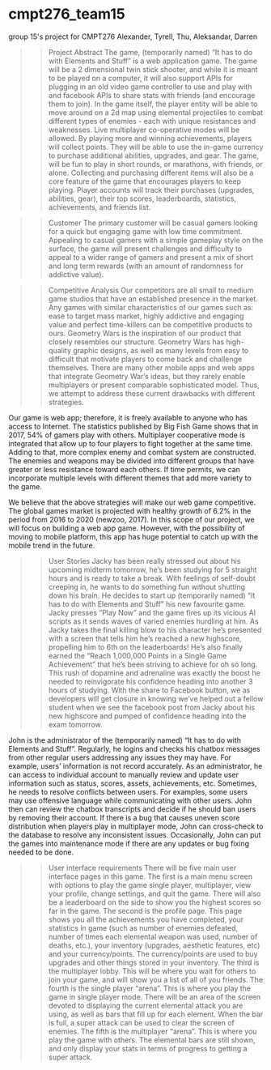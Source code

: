 # cmpt276_team15
group 15's project for CMPT276
Alexander, Tyrell, Thu, Aleksandar, Darren

>> Project Abstract
The game, (temporarily named) “It has to do with Elements and Stuff” is a web application game. The game will be a 2 dimensional twin stick shooter, and while it is meant to be played on a computer, it will also support APIs for plugging in an old video game controller to use and play with and facebook APIs to share stats with friends (and encourage them to join). In the game itself, the player entity will be able to move around on a 2d map using elemental projectiles to combat different types of enemies - each with unique resistances and weaknesses. Live multiplayer co-operative modes will be allowed.  By playing more and winning achievements, players will collect points. They will be able to use the in-game currency to purchase additional abilities, upgrades, and gear. The game, will be fun to play in short rounds, or marathons, with friends, or alone. Collecting and purchasing different items will also be a core feature of the game that encourages players to keep playing. Player accounts will track their purchases (upgrades, abilities, gear), their top scores, leaderboards, statistics, achievements, and friends list. 

>> Customer
The primary customer will be casual gamers looking for a quick but engaging game with low time commitment. Appealing to casual gamers with a simple gameplay style on the surface, the game will present challenges and difficulty to appeal to a wider range of gamers and present a mix of short and long term rewards (with an amount of randomness for addictive value).

>> Competitive Analysis
Our competitors are all small to medium game studios that have an established presence in the market. Any games with similar characteristics of our games such as:  ease to target mass market, highly addictive and engaging value and perfect time-killers can be competitive products to ours. Geometry Wars is the inspiration of our product that closely resembles our structure. Geometry Wars has high-quality graphic designs, as well as many levels from easy to difficult that motivate players to come back and challenge themselves. There are many other mobile apps and web apps that integrate Geometry War’s ideas, but they rarely enable multiplayers or present comparable sophisticated model. Thus, we attempt to address these current drawbacks with different strategies.

Our game is web app; therefore, it is freely available to anyone who has access to Internet. The statistics published by Big Fish Game shows that in 2017, 54% of gamers play with others. Multiplayer cooperative mode is integrated that allow up to four players to fight together at the same time. Adding to that, more complex enemy and combat system are constructed. The enemies and weapons may be divided into different groups that have greater or less resistance toward each others. If time permits, we can incorporate multiple levels with different themes that add more variety to the game.

We believe that the above strategies will make our web game competitive. The global games market is projected with healthy growth of 6.2% in the period from 2016 to 2020 (newzoo, 2017). In this scope of our project, we will focus on building a web app game. However, with the possibility of moving to mobile platform, this app has huge potential to catch up with the mobile trend in the future.

>> User Stories
Jacky has been really stressed out about his upcoming midterm tomorrow, he’s been studying for 5 straight hours and is ready to take a break. With feelings of self-doubt creeping in, he wants to do something fun without shutting down his brain. He decides to start up (temporarily named) “It has to do with Elements and Stuff”  his new favourite game. Jacky presses “Play Now” and the game fires up its vicious AI scripts as it sends waves of varied enemies hurdling at him. As Jacky takes the final killing blow to his character he’s presented with a screen that tells him he’s reached a new highscore, propelling him to 6th on the leaderboards! He’s also finally earned the “Reach 1,000,000 Points in a Single Game Achievement” that he’s been striving to achieve for oh so long. This rush of dopamine and adrenaline was exactly the boost he needed to reinvigorate his confidence heading into another 3 hours of studying. With the share to Facebook button, we as developers will get closure in knowing we’ve helped out a fellow student when we see the facebook post from Jacky about his new highscore and pumped of confidence heading into the exam tomorrow.


John is the administrator of the (temporarily named) “It has to do with Elements and Stuff”. Regularly, he logins and checks his chatbox messages from other regular users addressing any issues they may have. For example, users’ information is not record accurately. As an administrator, he can access to individual account to manually review and update user information such as status, scores, assets, achievements, etc. Sometimes, he needs to resolve conflicts between users. For examples, some users may use offensive language while communicating with other users. John then can review the chatbox transcripts and decide if he should ban users by removing their account. If there is a bug that causes uneven score distribution when players play in multiplayer mode, John can cross-check to the database to resolve any inconsistent issues. Occasionally, John can put the games into maintenance mode if there are any updates or bug fixing needed to be done.

>> User interface requirements
There will be five main user interface pages in this game. 
The first is a main menu screen with options to play the game single player, multiplayer, view your profile, change settings, and quit the game. There will also be a leaderboard on the side to show you the highest scores so far in the game.
The second is the profile page. This page shows you all the achievements you have completed, your statistics in game (such as number of enemies defeated, number of times each elemental weapon was used, number of deaths, etc.), your inventory (upgrades, aesthetic features, etc) and your currency/points. The currency/points are used to buy upgrades and other things stored in your inventory.
The third is the multiplayer lobby. This will be where you wait for others to join your game, and will show you a list of all of you friends.
The fourth is the single player “arena”. This is where you play the game in single player mode. There will be an area of the screen devoted to displaying the current elemental attack you are using, as well as bars that fill up for each element. When the bar is full, a super attack can be used to clear the screen of enemies.
The fifth is the multiplayer “arena”. This is where you play the game with others. The elemental bars are still shown, and only display your stats in terms of progress to getting a super attack.


